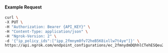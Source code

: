 <!-- Code generated for API Clients. DO NOT EDIT. -->

#### Example Request

```bash
curl \
-X PUT \
-H "Authorization: Bearer {API_KEY}" \
-H "Content-Type: application/json" \
-H "Ngrok-Version: 2" \
-d '{"ip_policy_ids":["ipp_2fmnym0fv72heB5K8ixllw7t4ye"]}' \
https://api.ngrok.com/endpoint_configurations/ec_2fmnydmDQhhlCTehESQeu2Q0pcY/ip_policy
```
